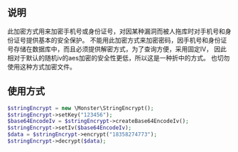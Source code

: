 ## 说明

此加密方式用来加密手机号或身份证号，对因某种漏洞而被人拖库时对手机号和身份证号提供基本的安全保护。
不能用此加密方式来加密密码，因手机号和身份证号存储在数据库中，而且必须提供解密方式，为了查询方便，采用固定IV，
因此相对于默认的随机iv的aes加密的安全性更低，所以这是一种折中的方式。
也切勿使用这种方式加密文件。

## 使用方式

```php
$stringEncrypt = new \Monster\StringEncrypt();
$stringEncrypt->setKey("123456");
$base64EncodeIv = $stringEncrypt->createBase64EncodeIv();
$stringEncrypt->setIv($base64EncodeIv);
$data = $stringEncrypt->encrypt("18358274773");
$stringEncrypt->decrypt($data);
```